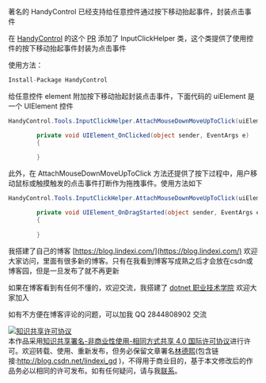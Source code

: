 
著名的 HandyControl 已经支持给任意控件通过按下移动抬起事件，封装点击事件

<!--more-->


<!-- 发布 -->

在 [HandyControl](https://github.com/HandyOrg/HandyControl/pull/414) 的这个 [PR](https://github.com/HandyOrg/HandyControl/pull/414) 添加了 InputClickHelper 类，这个类提供了使用控件的按下移动抬起事件封装为点击事件

使用方法：

```csharp
Install-Package HandyControl
```

给任意控件 element 附加按下移动抬起封装点击事件，下面代码的 uiElement 是一个 UIElement 控件

```csharp
HandyControl.Tools.InputClickHelper.AttachMouseDownMoveUpToClick(uiElement, UIElement_OnClicked);

        private void UIElement_OnClicked(object sender, EventArgs e)
        {
            
        }
```

此外，在 AttachMouseDownMoveUpToClick 方法还提供了按下过程中，用户移动鼠标或触摸触发的点击事件打断作为拖拽事件。使用方法如下

```csharp
HandyControl.Tools.InputClickHelper.AttachMouseDownMoveUpToClick(uiElement, UIElement_OnClicked, UIElement_OnDragStarted);

        private void UIElement_OnDragStarted(object sender, EventArgs e)
        {
            
        }
```



我搭建了自己的博客 [https://blog.lindexi.com/](https://blog.lindexi.com/) 欢迎大家访问，里面有很多新的博客。只有在我看到博客写成熟之后才会放在csdn或博客园，但是一旦发布了就不再更新

如果在博客看到有任何不懂的，欢迎交流，我搭建了 [dotnet 职业技术学院](https://t.me/dotnet_campus) 欢迎大家加入

如有不方便在博客评论的问题，可以加我 QQ 2844808902 交流

<a rel="license" href="http://creativecommons.org/licenses/by-nc-sa/4.0/"><img alt="知识共享许可协议" style="border-width:0" src="https://licensebuttons.net/l/by-nc-sa/4.0/88x31.png" /></a><br />本作品采用<a rel="license" href="http://creativecommons.org/licenses/by-nc-sa/4.0/">知识共享署名-非商业性使用-相同方式共享 4.0 国际许可协议</a>进行许可。欢迎转载、使用、重新发布，但务必保留文章署名[林德熙](http://blog.csdn.net/lindexi_gd)(包含链接:http://blog.csdn.net/lindexi_gd )，不得用于商业目的，基于本文修改后的作品务必以相同的许可发布。如有任何疑问，请与我[联系](mailto:lindexi_gd@163.com)。
